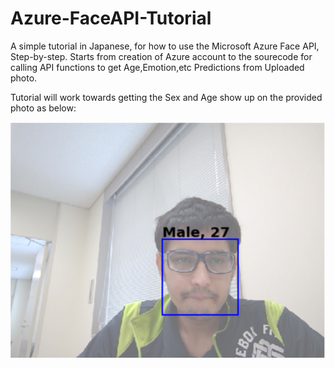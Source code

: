 # Azure-FaceAPI-Tutorial
A simple tutorial in Japanese, for how to use the Microsoft Azure Face API, Step-by-step. Starts from creation of Azure account to the sourecode for calling API functions to get Age,Emotion,etc Predictions from Uploaded photo.

Tutorial will work towards getting the Sex and Age show up on the provided photo as below:

![alt text](https://raw.githubusercontent.com/parthnan/Azure-FaceAPI-Tutorial/master/faceage.png)


